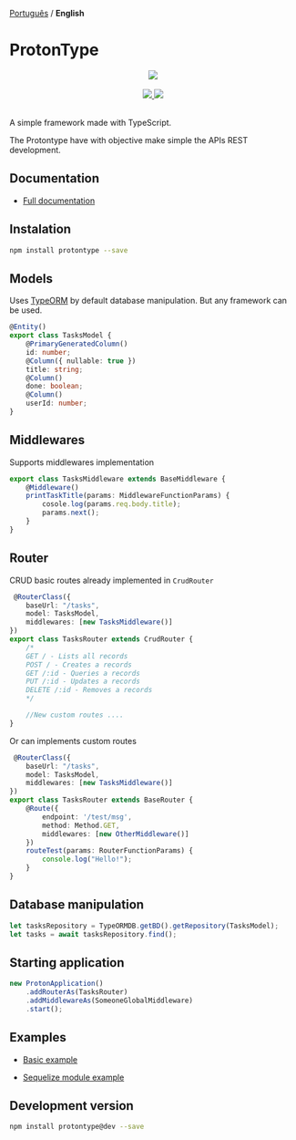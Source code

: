 [Português](README.md) / **English**
# ProtonType 

<div align="center">
  <a href="https://protontype.github.io/">
    <img src="https://avatars1.githubusercontent.com/u/34164645?s=200&v=4">
  </a>
  <br>
  <br>
	<a href="https://travis-ci.org/protontype/protontype">
		<img src="https://travis-ci.org/protontype/protontype.svg?branch=develop">
	</a>
	<a href="https://www.npmjs.com/package/protontype">
		<img src="https://badge.fury.io/js/protontype.svg">
	</a>
  <br>
  <br>
</div>

A simple framework made with TypeScript.

The Protontype have with objective make simple the APIs REST development.

## Documentation
- [Full documentation](https://protontype.github.io/)

## Instalation
```bash
npm install protontype --save
```
 
## Models
Uses [TypeORM](http://typeorm.io/#/) by default database manipulation. But any framework can be used.

```typescript
@Entity()
export class TasksModel {
    @PrimaryGeneratedColumn()
    id: number;
    @Column({ nullable: true })
    title: string;
    @Column()
    done: boolean;
    @Column()
    userId: number;
}
```
## Middlewares
Supports middlewares implementation

```typescript
export class TasksMiddleware extends BaseMiddleware {
    @Middleware()
    printTaskTitle(params: MiddlewareFunctionParams) {
        cosole.log(params.req.body.title);
        params.next();
    }
}
```

## Router
CRUD basic routes already implemented in ```CrudRouter```

```typescript
 @RouterClass({
    baseUrl: "/tasks",
    model: TasksModel,
    middlewares: [new TasksMiddleware()]
})
export class TasksRouter extends CrudRouter {
    /*
    GET / - Lists all records
    POST / - Creates a records
    GET /:id - Queries a records
    PUT /:id - Updates a records
    DELETE /:id - Removes a records
    */

    //New custom routes ....
}
```
Or can implements custom routes
```typescript
 @RouterClass({
    baseUrl: "/tasks",
    model: TasksModel,
    middlewares: [new TasksMiddleware()]
})
export class TasksRouter extends BaseRouter {
    @Route({
        endpoint: '/test/msg',
        method: Method.GET,
        middlewares: [new OtherMiddleware()]
    })
    routeTest(params: RouterFunctionParams) {
        console.log("Hello!");
    }
}
```

## Database manipulation
```typescript
let tasksRepository = TypeORMDB.getBD().getRepository(TasksModel);
let tasks = await tasksRepository.find();
``` 

## Starting application

```typescript
new ProtonApplication()
    .addRouterAs(TasksRouter)
    .addMiddlewareAs(SomeoneGlobalMiddleware)
    .start();
```

## Examples
- [Basic example](https://github.com/protontype/protontype-sample)

- [Sequelize module example](https://github.com/protontype/protontype-sequelize-sample)

## Development version
```bash
npm install protontype@dev --save
```
